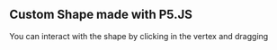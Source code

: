 ## Custom Shape made with P5.JS

You can interact with the shape by clicking in the vertex and dragging